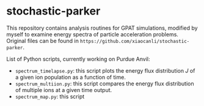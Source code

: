 # stochastic-parker
This repository contains analysis routines for GPAT simulations, modified by myself to examine energy spectra of particle acceleration problems. Original files can be found in `https://github.com/xiaocanli/stochastic-parker`.

List of Python scripts, currently working on Purdue Anvil:

- `spectrum_timelapse.py`: this script plots the energy flux distribution $J$ of a given ion population as a function of time.
- `spectrum_multiion.py`: this script compares the energy flux distribution of multiple ions at a given time output.
- `spectrum_map.py`: this script 
